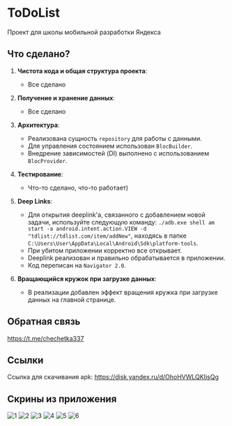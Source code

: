 # ToDoList

Проект для школы мобильной разработки Яндекса

## Что сделано?

1. **Чистота кода и общая структура проекта**:
   - Все сделано

2. **Получение и хранение данных**:
   - Все сделано

3. **Архитектура**:
   - Реализована сущность `repository` для работы с данными.
   - Для управления состоянием использован `BlocBuilder`.
   - Внедрение зависимостей (DI) выполнено с использованием `BlocProvider`.

5. **Тестирование**:
   - Что-то сделано, что-то работает)

6. **Deep Links**:
   - Для открытия deeplink'а, связанного с добавлением новой задачи, используйте следующую команду:
   `./adb.exe shell am start -a android.intent.action.VIEW -d "tdlist://tdlist.com/item/addNew"`,
   находясь в папке `C:\Users\User\AppData\Local\Android\Sdk\platform-tools`.
   - При убитом приложении корректно все открывает.
   - Deeplink реализован и правильно обрабатывается в приложении.
   - Код переписан на `Navigator 2.0`.

7. **Вращающийся кружок при загрузке данных**:
   - В реализации добавлен эффект вращения кружка при загрузке данных на главной странице.
## Обратная связь

https://t.me/chechetka337

## Ссылки

Ссылка для скачивания apk: https://disk.yandex.ru/d/OhoHVWLQKIisQg

## Скрины из приложения
![1](https://downloader.disk.yandex.ru/preview/9e1a975c69f8c5c449ad581b13e6785658b8eb9094b198921480b4df584200a0/648b98df/qusGiosQuCmqWv9N_SP0hk6XaktfWWdvtf_JwZhIBT4ATAYSw9MxVAvFsFTLXKBPGKlapmnA0ZcSL80grEVp8Q%3D%3D?uid=0&filename=1.jpg&disposition=inline&hash=&limit=0&content_type=image%2Fjpeg&owner_uid=0&tknv=v2&size=2048x2048)
![2](https://downloader.disk.yandex.ru/preview/66466c0ac30c1b983869ef35a437a7873446cfbf6f9a7522e992037824168cca/648b9907/eD6BfXqaqYuvTc2-32mOfKs02GFV10ofYTciqg3CdJ-5KAEeZ6PnEEWbOrnCxlW-s7cP9gNY1CEaXdhibduVMA%3D%3D?uid=0&filename=2.jpg&disposition=inline&hash=&limit=0&content_type=image%2Fjpeg&owner_uid=0&tknv=v2&size=2048x2048)
![3](https://downloader.disk.yandex.ru/preview/7ad9c12c3ae691bc948ba8fc203ea64c794a832dded9ae1a4de7c3249dfc3b42/648b98b3/07vDvRdiGK_Umqb7K0OKYas02GFV10ofYTciqg3CdJ-yMHWQaKaSNVLIpNZrHaUE33jMQBcAju-9PJh_PPlWWg%3D%3D?uid=0&filename=3.jpg&disposition=inline&hash=&limit=0&content_type=image%2Fjpeg&owner_uid=0&tknv=v2&size=2048x2048)
![4](https://downloader.disk.yandex.ru/preview/5f73dc8a3aebabe1ae5b9e62b05690ba74059362f2e1d5dddd60d608314cc5e7/648b991c/P3ReepbGdJVcT0OtClNqgnab7LafuJGD41SA5tKzvEi6FunNdYW2rl-Q8lrMyPIiPUZv65Q0aBs7BQMWngW4ww%3D%3D?uid=0&filename=4.jpg&disposition=inline&hash=&limit=0&content_type=image%2Fjpeg&owner_uid=0&tknv=v2&size=2048x2048)
![5](https://downloader.disk.yandex.ru/preview/74b48f693dc052efd15dbc9530091c4a4f7b3426e84a7e67c307bdfd24b93ae7/648b9958/S8LFtDL_BVVx-0LfPJ_eYqs02GFV10ofYTciqg3CdJ_ebKO8bkJPfd7urczB4cdEZJXiOGJtaP0dl4-OdtGr5A%3D%3D?uid=0&filename=5.jpg&disposition=inline&hash=&limit=0&content_type=image%2Fjpeg&owner_uid=0&tknv=v2&size=2048x2048)
![6](https://downloader.disk.yandex.ru/preview/fbdfa2e5a76e0754052cee42b23e45a8ecd77a704a83d4a16aed25646ff59dbc/648b99ab/PIHCRTDizrCkycxQ0ALIsqs02GFV10ofYTciqg3CdJ_K-RoK6HI-IhbvRj-VsbzuEg8ivXYjhnnHtYAx7Ol6mA%3D%3D?uid=0&filename=6.jpg&disposition=inline&hash=&limit=0&content_type=image%2Fjpeg&owner_uid=0&tknv=v2&size=2048x2048)

